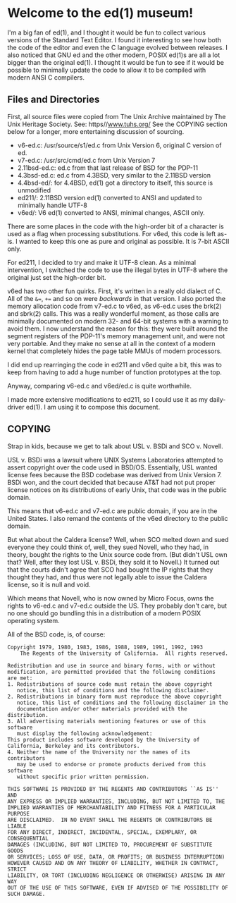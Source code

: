 # Welcome to the ed(1) museum!

I'm a big fan of ed(1), and I thought it would be fun to collect various
versions of the Standard Text Editor.  I found it interesting to see how both the
code of the editor and even the C language evolved between releases.  I also
noticed that GNU ed and the other modern, POSIX ed(1)s are all a lot bigger
than the original ed(1).  I thought it would be fun to see if it would be
possible to minimally update the code to allow it to be compiled with modern
ANSI C compilers.

## Files and Directories

First, all source files were copied from The Unix Archive maintained by
The Unix Heritage Society.  See: https//www.tuhs.org/  See the COPYING section
below for a longer, more entertaining discussion of sourcing.

* v6-ed.c: /usr/source/s1/ed.c from Unix Version 6, original C version of ed.
* v7-ed.c: /usr/src/cmd/ed.c from Unix Version 7
* 2.11bsd-ed.c: ed.c from that last release of BSD for the PDP-11
* 4.3bsd-ed.c: ed.c from 4.3BSD, very similar to the 2.11BSD version
* 4.4bsd-ed/: for 4.4BSD, ed(1) got a directory to itself, this source is unmodified
* ed211/: 2.11BSD version ed(1) converted to ANSI and updated to minimally handle UTF-8
* v6ed/: V6 ed(1) converted to ANSI, minimal changes, ASCII only.

There are some places in the code with the high-order bit of a character is used
as a flag when processing substitutions.  For v6ed, this code is left as-is.  I
wanted to keep this one as pure and original as possible.  It is 7-bit ASCII only.

For ed211, I decided to try and make it UTF-8 clean.  As a minimal intervention,
I switched the code to use the illegal bytes in UTF-8 where the original just set
the high-order bit.

v6ed has two other fun quirks.  First, it's written in a really old dialect of C.
All of the `&=`, `+=` and so on were _backwards_ in that version.  I also ported
the memory allocation code from v7-ed.c to v6ed, as v6-ed.c uses the brk(2) and
sbrk(2) calls.  This was a really wonderful moment, as those calls are minimally
documented on modern 32- and 64-bit systems with a warning to avoid them.  I now
understand the reason for this: they were built around the segment registers of
the PDP-11's memory management unit, and were not very portable.  And they make
no sense at all in the context of a modern kernel that completely hides the
page table MMUs of modern processors.

I did end up rearringing the code in ed211 and v6ed quite a bit, this was to keep
from having to add a huge number of function prototypes at the top.

Anyway, comparing v6-ed.c and v6ed/ed.c is quite worthwhile.

I made more extensive modifications to ed211, so I could use it as my daily-driver
ed(1).  I am using it to compose this document.

## COPYING

Strap in kids, because we get to talk about USL v. BSDi and SCO v. Novell.

USL v. BSDi was a lawsuit where UNIX Systems Laboratories attempted to assert
copyright over the code used in BSD/OS.  Essentially, USL wanted license
fees because the BSD codebase was derived from Unix Version 7.  BSDi
won, and the court decided that because AT&T had not put proper license notices
on its distributions of early Unix, that code was in the public domain.

This means that v6-ed.c and v7-ed.c are public domain, if you are in the United States.
I also remand the contents of the v6ed directory to the public domain.

But what about the Caldera license?  Well, when SCO melted down and sued everyone
they could think of, well, they sued Novell, who they had, in theory, bought the
rights to the Unix source code from.  (But didn't USL own that?  Well, after they
lost USL v. BSDi, they sold it to Novell.)  It turned out that the courts didn't
agree that SCO had bought the IP rights that they thought they had, and thus were
not legally able to issue the Caldera license, so it is null and void.

Which means that Novell, who is now owned by Micro Focus, owns the rights to
v6-ed.c and v7-ed.c outside the US.  They probably don't care, but no one should
go bundling this in a distribution of a modern POSIX operating system.

All of the BSD code, is, of course:

```
Copyright 1979, 1980, 1983, 1986, 1988, 1989, 1991, 1992, 1993
	The Regents of the University of California.  All rights reserved.

Redistribution and use in source and binary forms, with or without
modification, are permitted provided that the following conditions
are met:
1. Redistributions of source code must retain the above copyright
   notice, this list of conditions and the following disclaimer.
2. Redistributions in binary form must reproduce the above copyright
   notice, this list of conditions and the following disclaimer in the
   documentation and/or other materials provided with the distribution.
3. All advertising materials mentioning features or use of this software
   must display the following acknowledgement:
This product includes software developed by the University of
California, Berkeley and its contributors.
4. Neither the name of the University nor the names of its contributors
   may be used to endorse or promote products derived from this software
   without specific prior written permission.

THIS SOFTWARE IS PROVIDED BY THE REGENTS AND CONTRIBUTORS ``AS IS'' AND
ANY EXPRESS OR IMPLIED WARRANTIES, INCLUDING, BUT NOT LIMITED TO, THE
IMPLIED WARRANTIES OF MERCHANTABILITY AND FITNESS FOR A PARTICULAR PURPOSE
ARE DISCLAIMED.  IN NO EVENT SHALL THE REGENTS OR CONTRIBUTORS BE LIABLE
FOR ANY DIRECT, INDIRECT, INCIDENTAL, SPECIAL, EXEMPLARY, OR CONSEQUENTIAL
DAMAGES (INCLUDING, BUT NOT LIMITED TO, PROCUREMENT OF SUBSTITUTE GOODS
OR SERVICES; LOSS OF USE, DATA, OR PROFITS; OR BUSINESS INTERRUPTION)
HOWEVER CAUSED AND ON ANY THEORY OF LIABILITY, WHETHER IN CONTRACT, STRICT
LIABILITY, OR TORT (INCLUDING NEGLIGENCE OR OTHERWISE) ARISING IN ANY WAY
OUT OF THE USE OF THIS SOFTWARE, EVEN IF ADVISED OF THE POSSIBILITY OF
SUCH DAMAGE.
```
